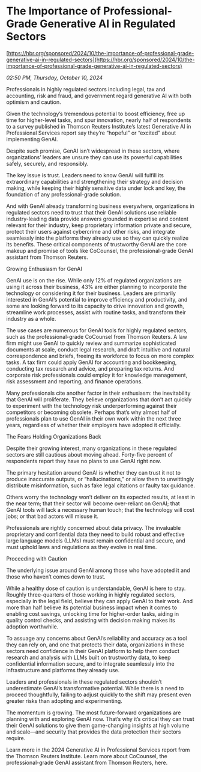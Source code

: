 # The Importance of Professional-Grade Generative AI in Regulated Sectors

[https://hbr.org/sponsored/2024/10/the-importance-of-professional-grade-generative-ai-in-regulated-sectors](https://hbr.org/sponsored/2024/10/the-importance-of-professional-grade-generative-ai-in-regulated-sectors)

*02:50 PM, Thursday, October 10, 2024*

Professionals in highly regulated sectors including legal, tax and accounting, risk and fraud, and government regard generative AI with both optimism and caution.

Given the technology’s tremendous potential to boost efficiency, free up time for higher-level tasks, and spur innovation, nearly half of respondents to a survey published in Thomson Reuters Institute’s latest Generative AI in Professional Services report say they’re “hopeful” or “excited” about implementing GenAI.

Despite such promise, GenAI isn’t widespread in these sectors, where organizations’ leaders are unsure they can use its powerful capabilities safely, securely, and responsibly.

The key issue is trust. Leaders need to know GenAI will fulfill its extraordinary capabilities and strengthening their strategy and decision making, while keeping their highly sensitive data under lock and key, the foundation of any professional-grade solution.

And with GenAI already transforming business everywhere, organizations in regulated sectors need to trust that their GenAI solutions use reliable industry-leading data provide answers grounded in expertise and content relevant for their industry, keep proprietary information private and secure, protect their users against cybercrime and other risks, and integrate seamlessly into the platforms they already use so they can quickly realize its benefits. These critical components of trustworthy GenAI are the core makeup and promise of tools like CoCounsel, the professional-grade GenAI assistant from Thomson Reuters.

Growing Enthusiasm for GenAI

GenAI use is on the rise. While only 12% of regulated organizations are using it across their business, 43% are either planning to incorporate the technology or considering it for their business. Leaders are primarily interested in GenAI’s potential to improve efficiency and productivity, and some are looking forward to its capacity to drive innovation and growth, streamline work processes, assist with routine tasks, and transform their industry as a whole.

The use cases are numerous for GenAI tools for highly regulated sectors, such as the professional-grade CoCounsel from Thomson Reuters. A law firm might use GenAI to quickly review and summarize sophisticated documents at scale, conduct legal research, and draft intuitive and natural correspondence and briefs, freeing its workforce to focus on more complex tasks. A tax firm could apply GenAI for accounting and bookkeeping, conducting tax research and advice, and preparing tax returns. And corporate risk professionals could employ it for knowledge management, risk assessment and reporting, and finance operations.

Many professionals cite another factor in their enthusiasm: the inevitability that GenAI will proliferate. They believe organizations that don’t act quickly to experiment with the technology risk underperforming against their competitors or becoming obsolete. Perhaps that’s why almost half of professionals plan to use GenAI in their own work within the next three years, regardless of whether their employers have adopted it officially.

The Fears Holding Organizations Back

Despite their growing interest, many organizations in these regulated sectors are still cautious about moving ahead. Forty-five percent of respondents report they have no plans to use GenAI right now.

The primary hesitation around GenAI is whether they can trust it not to produce inaccurate outputs, or “hallucinations,” or allow them to unwittingly distribute misinformation, such as fake legal citations or faulty tax guidance.

Others worry the technology won’t deliver on its expected results, at least in the near term; that their sector will become over-reliant on GenAI; that GenAI tools will lack a necessary human touch; that the technology will cost jobs; or that bad actors will misuse it.

Professionals are rightly concerned about data privacy. The invaluable proprietary and confidential data they need to build robust and effective large language models (LLMs) must remain confidential and secure, and must uphold laws and regulations as they evolve in real time.

Proceeding with Caution

The underlying issue around GenAI among those who have adopted it and those who haven’t comes down to trust.

While a healthy dose of caution is understandable, GenAI is here to stay. Roughly three-quarters of those working in highly regulated sectors, especially in the legal field, believe they can apply GenAI to their work. And more than half believe its potential business impact when it comes to enabling cost savings, unlocking time for higher-order tasks, aiding in quality control checks, and assisting with decision making makes its adoption worthwhile.

To assuage any concerns about GenAI’s reliability and accuracy as a tool they can rely on, and one that protects their data, organizations in these sectors need confidence in their GenAI platform to help them conduct research and analysis with LLMs built on trustworthy data, to keep confidential information secure, and to integrate seamlessly into the infrastructure and platforms they already use.

Leaders and professionals in these regulated sectors shouldn’t underestimate GenAI’s transformative potential. While there is a need to proceed thoughtfully, failing to adjust quickly to the shift may present even greater risks than adopting and experimenting.

The momentum is growing. The most future-forward organizations are planning with and exploring GenAI now. That’s why it’s critical they can trust their GenAI solutions to give them game-changing insights at high volume and scale—and security that provides the data protection their sectors require.

Learn more in the 2024 Generative AI in Professional Services report from the Thomson Reuters Institute. Learn more about CoCounsel, the professional-grade GenAI assistant from Thomson Reuters, here.


